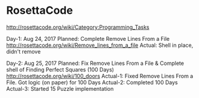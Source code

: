 # RosettaCode
http://rosettacode.org/wiki/Category:Programming_Tasks

Day-1: Aug 24, 2017
Planned: Complete Remove Lines From a File http://rosettacode.org/wiki/Remove_lines_from_a_file
Actual: Shell in place, didn't remove

Day-2: Aug 25, 2017
Planned: Fix Remove Lines From a File & Complete shell of Finding Perfect Squares (100 Days) http://rosettacode.org/wiki/100_doors
Actual-1: Fixed Remove Lines From a File. Got logic (on paper) for 100 Days
Actual-2: Completed 100 Days
Actual-3: Started 15 Puzzle implementation
